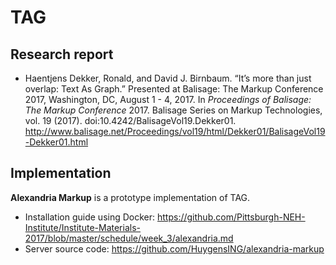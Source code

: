 # TAG

## Research report

* Haentjens Dekker, Ronald, and David J. Birnbaum. “It’s more than just overlap: Text As Graph.” Presented at Balisage: The Markup Conference 2017, Washington, DC, August 1 - 4, 2017. In *Proceedings of Balisage: The Markup Conference* 2017. Balisage Series on Markup Technologies, vol. 19 (2017). doi:10.4242/BalisageVol19.Dekker01. <http://www.balisage.net/Proceedings/vol19/html/Dekker01/BalisageVol19-Dekker01.html>

## Implementation

**Alexandria Markup**  is a prototype implementation of TAG. 

* Installation guide using Docker: <https://github.com/Pittsburgh-NEH-Institute/Institute-Materials-2017/blob/master/schedule/week_3/alexandria.md>
* Server source code: <https://github.com/HuygensING/alexandria-markup>

